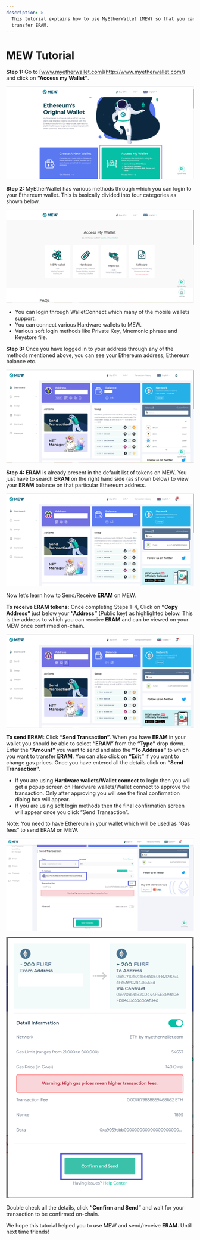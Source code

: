 ```yaml
---
description: >-
  This tutorial explains how to use MyEtherWallet (MEW) so that you can view and
  transfer ERAM.
---
```


# MEW Tutorial

**Step 1:** Go to [www.myetherwallet.com](http://www.myetherwallet.com/) and click on **“Access my Wallet”**.

![](../../.gitbook/assets/2%20%283%29.png)

**Step 2:** MyEtherWallet has various methods through which you can login to your Ethereum wallet. This is basically divided into four categories as shown below.

![](../../.gitbook/assets/1%20%282%29.png)

* You can login through WalletConnect which many of the mobile wallets support.
* You can connect various Hardware wallets to MEW.
* Various soft login methods like Private Key, Mnemonic phrase and Keystore file.

**Step 3:** Once you have logged in to your address through any of the methods mentioned above, you can see your Ethereum address, Ethereum balance etc.

![](../../.gitbook/assets/6%20%283%29.png)

**Step 4: ERAM** is already present in the default list of tokens on MEW. You just have to search **ERAM** on the right hand side \(as shown below\) to view your **ERAM** balance on that particular Ethereum address.

![](../../.gitbook/assets/7%20%282%29.png)

Now let’s learn how to Send/Receive **ERAM** on MEW.

**To receive ERAM tokens:** Once completing Steps 1-4, Click on **“Copy Address”** just below your **“Address”** \(Public key\) as highlighted below. This is the address to which you can receive **ERAM** and can be viewed on your MEW once confirmed on-chain.

![](../../.gitbook/assets/8.png)

**To send ERAM:** Click **“Send Transaction”**. When you have **ERAM** in your wallet you should be able to select **“ERAM”** from the **“Type”** drop down. Enter the **“Amount”** you want to send and also the **“To Address”** to which you want to transfer **ERAM**. You can also click on **“Edit”** if you want to change gas prices. Once you have entered all the details click on **“Send Transaction”.**

* If you are using **Hardware wallets/Wallet connect** to login then you will get a popup screen on Hardware wallets/Wallet connect to approve the transaction. Only after approving you will see the final confirmation dialog box will appear.
*  If you are using soft login methods then the final confirmation screen will appear once you click “Send Transaction”.

Note: You need to have Ethereum in your wallet which will be used as “Gas fees” to send ERAM on MEW.

![](../../.gitbook/assets/9%20%282%29.png)

![](../../.gitbook/assets/10%20%281%29.png)

Double check all the details, click **“Confirm and Send”** and wait for your transaction to be confirmed on-chain.

We hope this tutorial helped you to use MEW and send/receive **ERAM**. Until next time friends!

